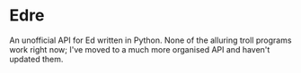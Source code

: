 # Edre 
An unofficial API for Ed written in Python. None of the alluring troll programs work right now; I've moved to a much more organised API and haven't updated them.
